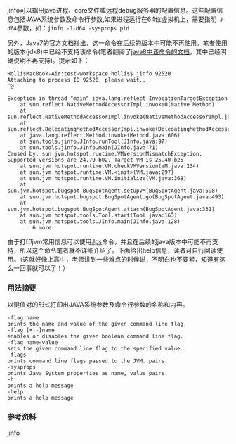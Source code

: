 jinfo可以输出java进程、core文件或远程debug服务器的配置信息。这些配置信息包括JAVA系统参数及命令行参数,如果进程运行在64位虚拟机上，需要指明`-J-d64`参数，如：`jinfo -J-d64 -sysprops pid`

另外，Java7的官方文档指出，这一命令在后续的版本中可能不再使用。笔者使用的版本\(jdk8\)中已经不支持该命令\(笔者翻阅了[java8中该命令的文档](http://docs.oracle.com/javase/8/docs/technotes/tools/unix/jinfo.html)，其中已经明确说明不再支持\)。提示如下：

```
HollisMacBook-Air:test-workspace hollis$ jinfo 92520
Attaching to process ID 92520, please wait...
^@

Exception in thread "main" java.lang.reflect.InvocationTargetException
    at sun.reflect.NativeMethodAccessorImpl.invoke0(Native Method)
    at sun.reflect.NativeMethodAccessorImpl.invoke(NativeMethodAccessorImpl.java:57)
    at sun.reflect.DelegatingMethodAccessorImpl.invoke(DelegatingMethodAccessorImpl.java:43)
    at java.lang.reflect.Method.invoke(Method.java:606)
    at sun.tools.jinfo.JInfo.runTool(JInfo.java:97)
    at sun.tools.jinfo.JInfo.main(JInfo.java:71)
Caused by: sun.jvm.hotspot.runtime.VMVersionMismatchException: Supported versions are 24.79-b02. Target VM is 25.40-b25
    at sun.jvm.hotspot.runtime.VM.checkVMVersion(VM.java:234)
    at sun.jvm.hotspot.runtime.VM.<init>(VM.java:297)
    at sun.jvm.hotspot.runtime.VM.initialize(VM.java:368)
    at sun.jvm.hotspot.bugspot.BugSpotAgent.setupVM(BugSpotAgent.java:598)
    at sun.jvm.hotspot.bugspot.BugSpotAgent.go(BugSpotAgent.java:493)
    at sun.jvm.hotspot.bugspot.BugSpotAgent.attach(BugSpotAgent.java:331)
    at sun.jvm.hotspot.tools.Tool.start(Tool.java:163)
    at sun.jvm.hotspot.tools.JInfo.main(JInfo.java:128)
    ... 6 more
```

由于打印jvm常用信息可以使用[Jps](http://www.hollischuang.com/archives/105)命令，并且在后续的java版本中可能不再支持，所以这个命令笔者就不详细介绍了。下面给出help信息，读者可自行阅读使用。（这就好像上高中，老师讲到一些难点的时候说，不明白也不要紧，知道有这么一回事就可以了！）

### 用法摘要

以键值对的形式打印出JAVA系统参数及命令行参数的名称和内容。

```
-flag name
prints the name and value of the given command line flag.
-flag [+|-]name
enables or disables the given boolean command line flag.
-flag name=value
sets the given command line flag to the specified value.
-flags
prints command line flags passed to the JVM. pairs.
-sysprops
prints Java System properties as name, value pairs.
-h
prints a help message
-help
prints a help message
```

### 参考资料

[jinfo](http://docs.oracle.com/javase/7/docs/technotes/tools/share/jinfo.html)

